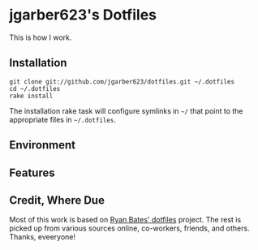 # jgarber623's Dotfiles
This is how I work.

## Installation

	git clone git://github.com/jgarber623/dotfiles.git ~/.dotfiles
	cd ~/.dotfiles
	rake install

The installation rake task will configure symlinks in `~/` that point to the appropriate files in `~/.dotfiles`.

## Environment

## Features

## Credit, Where Due
Most of this work is based on [Ryan Bates' dotfiles](https://github.com/ryanb/dotfiles) project. The rest is picked up from various sources online, co-workers, friends, and others. Thanks, eveeryone!